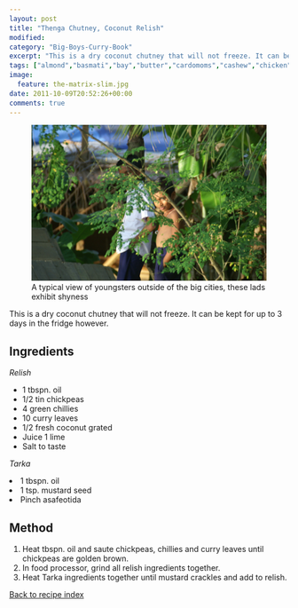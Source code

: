 ```yaml
---
layout: post
title: "Thenga Chutney, Coconut Relish"
modified:
category: "Big-Boys-Curry-Book"
excerpt: "This is a dry coconut chutney that will not freeze. It can be kept for"
tags: ["almond","basmati","bay","butter","cardomoms","cashew","chicken","cinnamon","cloves","cumin","ghee","lamb","mace","nuts","pepper","rice","saffron","turmeric"]
image:
  feature: the-matrix-slim.jpg
date: 2011-10-09T20:52:26+00:00
comments: true
---
```


<figure>
	<a href="/images/bbcb/pict2283.jpg" alt="Kerala, India" title="Kerala, India &#169; Ashley Kitson 12/09/2011"><img src="/images/bbcb/pict2283.jpg"/></a>
	<figcaption>A typical view of youngsters outside of the big cities, these lads exhibit shyness</figcaption>
</figure>

This is a dry coconut chutney that will not freeze. It can be kept for up to 3 days in the fridge however.
        
## Ingredients
        
<p><em>Relish</em></p><ul><li>1 tbspn. oil</li><li>1/2 tin chickpeas</li><li>4 green chillies</li><li>10 curry leaves</li><li>1/2 fresh coconut grated</li><li>Juice 1 lime</li><li>Salt to taste</li></ul><p><em>Tarka</em></li><li>1 tbspn. oil</li><li>1 tsp. mustard seed</li><li>Pinch asafeotida</li></ul>
        
## Method

<ol><li>Heat tbspn. oil and saute chickpeas, chillies and curry leaves until chickpeas are golden brown.</li><li>In food processor, grind all relish ingredients together.</li><li>Heat Tarka ingredients together until mustard crackles and add to relish.</li></ol>   

<a href="/bbcb">Back to recipe index</a>      